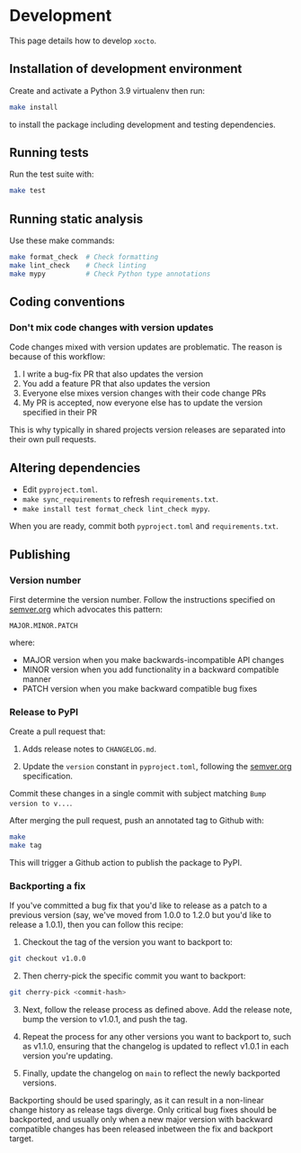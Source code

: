 # Development

This page details how to develop `xocto`.

## Installation of development environment

Create and activate a Python 3.9 virtualenv then run:

```sh
make install
```

to install the package including development and testing dependencies.

## Running tests

Run the test suite with:

```sh
make test
```

## Running static analysis

Use these make commands:

```sh
make format_check  # Check formatting
make lint_check    # Check linting
make mypy          # Check Python type annotations
```

## Coding conventions

### Don't mix code changes with version updates

Code changes mixed with version updates are problematic. The reason is because
of this workflow:

1. I write a bug-fix PR that also updates the version
2. You add a feature PR that also updates the version
3. Everyone else mixes version changes with their code change PRs
4. My PR is accepted, now everyone else has to update the version specified in
   their PR

This is why typically in shared projects version releases are separated into
their own pull requests.

## Altering dependencies

* Edit `pyproject.toml`.
* `make sync_requirements` to refresh `requirements.txt`.
* `make install test format_check lint_check mypy`.

When you are ready, commit both `pyproject.toml` and
`requirements.txt`.

## Publishing

### Version number

First determine the version number. Follow the instructions specified on
[semver.org](https://semver.org/) which advocates this pattern:

```
MAJOR.MINOR.PATCH
```

where:

- MAJOR version when you make backwards-incompatible API changes
- MINOR version when you add functionality in a backward compatible manner
- PATCH version when you make backward compatible bug fixes

### Release to PyPI

Create a pull request that:

1. Adds release notes to `CHANGELOG.md`.

2. Update the `version` constant in `pyproject.toml`, following the
   [semver.org](https://semver.org/) specification.

Commit these changes in a single commit with subject matching
`Bump version to v...`.

After merging the pull request, push an annotated tag to Github with:

```sh
make
make tag
```

This will trigger a Github action to publish the package to PyPI.

### Backporting a fix

If you've committed a bug fix that you'd like to release as a patch to a previous
version (say, we've moved from 1.0.0 to 1.2.0 but you'd like to release a 1.0.1),
then you can follow this recipe:

1. Checkout the tag of the version you want to backport to:

```sh
git checkout v1.0.0
```

2. Then cherry-pick the specific commit you want to backport:

```sh
git cherry-pick <commit-hash>
```

3. Next, follow the release process as defined above. Add the release note, bump
   the version to v1.0.1, and push the tag.

4. Repeat the process for any other versions you want to backport to, such as
   v1.1.0, ensuring that the changelog is updated to reflect v1.0.1 in each
   version you're updating.

5. Finally, update the changelog on `main` to reflect the newly backported versions.

Backporting should be used sparingly, as it can result in a non-linear change
history as release tags diverge. Only critical bug fixes should be backported,
and usually only when a new major version with backward compatible changes has
been released inbetween the fix and backport target.
